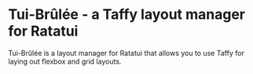 # Tui-Brûlée - a Taffy layout manager for Ratatui

Tui-Brûlée is a layout manager for Ratatui that allows you to use Taffy for laying out flexbox and
grid layouts.
